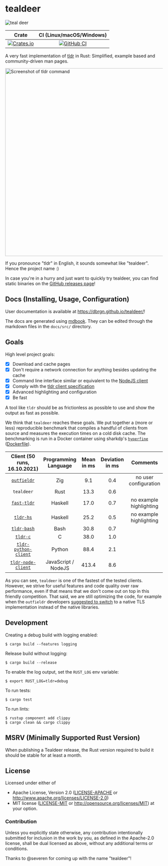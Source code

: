 # tealdeer

![teal deer](docs/src/deer.png)

|Crate|CI (Linux/macOS/Windows)|
|:---:|:---:|
|[![Crates.io][crates-io-badge]][crates-io]|[![GitHub CI][github-actions-badge]][github-actions]|

A very fast implementation of [tldr](https://github.com/tldr-pages/tldr) in
Rust: Simplified, example based and community-driven man pages.

<img src="docs/src/screenshot-default.png" alt="Screenshot of tldr command" width="600">

If you pronounce "tldr" in English, it sounds somewhat like "tealdeer". Hence the project name :)

In case you're in a hurry and just want to quickly try tealdeer, you can find static
binaries on the [GitHub releases page](https://github.com/dbrgn/tealdeer/releases/)!


## Docs (Installing, Usage, Configuration)

User documentation is available at <https://dbrgn.github.io/tealdeer/>!

The docs are generated using [mdbook](https://rust-lang.github.io/mdBook/index.html).
They can be edited through the markdown files in the `docs/src/` directory.


## Goals

High level project goals:

- [x] Download and cache pages
- [x] Don't require a network connection for anything besides updating the cache
- [x] Command line interface similar or equivalent to the [NodeJS client][node-gh]
- [x] Comply with the [tldr client specification][client-spec]
- [x] Advanced highlighting and configuration
- [x] Be fast

A tool like `tldr` should be as frictionless as possible to use and show the
output as fast as possible.

We think that `tealdeer` reaches these goals. We put together a (more or less)
reproducible benchmark that compiles a handful of clients from source and
measures the execution times on a cold disk cache. The benchmarking is run in a
Docker container using sharkdp's [`hyperfine`][hyperfine-gh]
([Dockerfile][benchmark-dockerfile]).

| Client (50 runs, 16.10.2021)      | Programming Language | Mean in ms | Deviation in ms | Comments                |
| :---:                             | :---:                | :---:      | :---:           | :---:                   |
| [`outfieldr`][outfieldr-gh]       | Zig                  | 9.1        | 0.4             | no user configuration   |
| `tealdeer`                        | Rust                 | 13.3       | 0.6             |                         |
| [`fast-tldr`][fast-tldr-gh]       | Haskell              | 17.0       | 0.7             | no example highlighting |
| [`tldr-hs`][hs-gh]                | Haskell              | 25.2       | 0.5             | no example highlighting |
| [`tldr-bash`][bash-gh]            | Bash                 | 30.8       | 0.7             |                         |
| [`tldr-c`][c-gh]                  | C                    | 38.0       | 1.0             |                         |
| [`tldr-python-client`][python-gh] | Python               | 88.4       | 2.1             |                         |
| [`tldr-node-client`][node-gh]     | JavaScript / NodeJS  | 413.4      | 8.6             |                         |

As you can see, `tealdeer` is one of the fastest of the tested clients.
However, we strive for useful features and code quality over raw performance,
even if that means that we don't come out on top in this friendly competition.
That said, we are still optimizing the code, for example when the `outfieldr`
developers [suggested to switch][outfieldr-comment-tls] to a native TLS
implementation instead of the native libraries.

## Development

Creating a debug build with logging enabled:

    $ cargo build --features logging

Release build without logging:

    $ cargo build --release

To enable the log output, set the `RUST_LOG` env variable:

    $ export RUST_LOG=tldr=debug

To run tests:

    $ cargo test

To run lints:

    $ rustup component add clippy
    $ cargo clean && cargo clippy


## MSRV (Minimally Supported Rust Version)

When publishing a Tealdeer release, the Rust version required to build it
should be stable for at least a month.


## License

Licensed under either of

 * Apache License, Version 2.0 ([LICENSE-APACHE](LICENSE-APACHE) or
   http://www.apache.org/licenses/LICENSE-2.0)
 * MIT license ([LICENSE-MIT](LICENSE-MIT) or
   http://opensource.org/licenses/MIT) at your option.


### Contribution

Unless you explicitly state otherwise, any contribution intentionally submitted
for inclusion in the work by you, as defined in the Apache-2.0 license, shall
be dual licensed as above, without any additional terms or conditions.

Thanks to @severen for coming up with the name "tealdeer"!


[node-gh]: https://github.com/tldr-pages/tldr-node-client
[c-gh]: https://github.com/tldr-pages/tldr-c-client
[hs-gh]: https://github.com/psibi/tldr-hs
[fast-tldr-gh]: https://github.com/gutjuri/fast-tldr
[bash-gh]: https://4e4.win/tldr
[outfieldr-gh]: https://gitlab.com/ve-nt/outfieldr
[python-gh]: https://github.com/tldr-pages/tldr-python-client

[benchmark-dockerfile]: https://github.com/dbrgn/tealdeer/blob/master/benchmarks/Dockerfile
[client-spec]: https://github.com/tldr-pages/tldr/blob/main/CLIENT-SPECIFICATION.md
[hyperfine-gh]: https://github.com/sharkdp/hyperfine
[outfieldr-comment-tls]: https://github.com/dbrgn/tealdeer/issues/129#issuecomment-833596765

<!-- Badges -->
[github-actions]: https://github.com/dbrgn/tealdeer/actions?query=branch%3Amaster
[github-actions-badge]: https://github.com/dbrgn/tealdeer/workflows/CI/badge.svg
[crates-io]: https://crates.io/crates/tealdeer
[crates-io-badge]: https://img.shields.io/crates/v/tealdeer.svg

